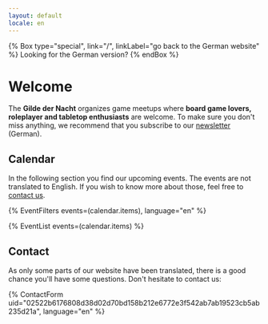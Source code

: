 ```yaml
---
layout: default
locale: en
---
```


{% Box type="special", link="/", linkLabel="go back to the German website" %}
Looking for the German version?
{% endBox %}

# Welcome

The **Gilde der Nacht** organizes game meetups where **board game lovers, roleplayer and tabletop enthusiasts** are welcome. To make sure you don't miss anything, we recommend that you subscribe to our [newsletter](/newsletter) (German).

## Calendar

In the following section you find our upcoming events. The events are not translated to English. If you wish to know more about those, feel free to [contact us](#contact).

{% EventFilters events=(calendar.items), language="en" %}

{% EventList events=(calendar.items) %}

## Contact

As only some parts of our website have been translated, there is a good chance you'll have some questions. Don't hesitate to contact us:

{% ContactForm uid="02522b6176808d38d02d70bd158b212e6772e3f542ab7ab19523cb5ab235d21a", language="en" %}
